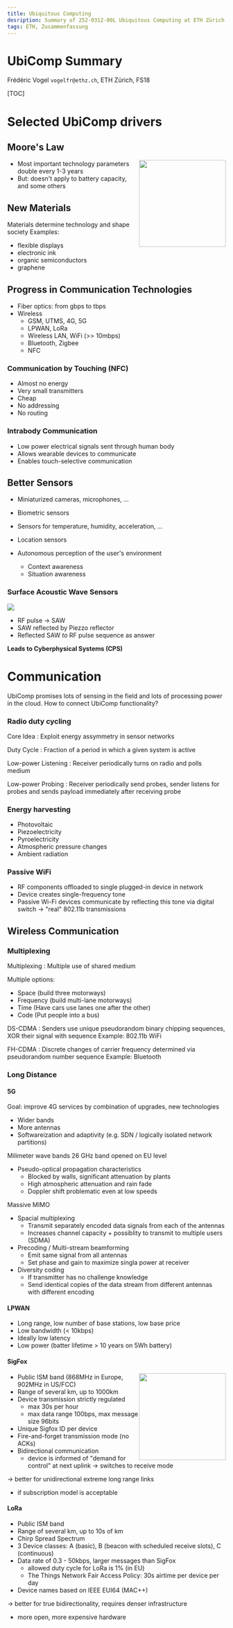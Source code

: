 ```yaml
---
title: Ubiquitous Computing
desription: Summary of 252-0312-00L Ubiquitous Computing at ETH Zürich FS18
tags: ETH, Zusammenfassung
---
```

UbiComp Summary
===
Frédéric Vogel `vogelfr@ethz.ch`, ETH Zürich, FS18

[TOC]

<p style="page-break-after:always;"></p>

# Selected UbiComp drivers
## Moore's Law
<img src="https://i.imgur.com/02lbqlD.png" style="float:right;height:200px;"/>

- Most important technology parameters double every 1-3 years
- But: doesn't apply to battery capacity, and some others

## New Materials
Materials determine technology and shape society
Examples:
- flexible displays
- electronic ink
- organic semiconductors
- graphene

## Progress in Communication Technologies
- Fiber optics: from gbps to tbps
- Wireless
    - GSM, UTMS, 4G, 5G
    - LPWAN, LoRa
    - Wireless LAN, WiFi (>> 10mbps)
    - Bluetooth, Zigbee
    - NFC

### Communication by Touching (NFC)
- Almost no energy
- Very small transmitters
- Cheap
- No addressing
- No routing

### Intrabody Communication
- Low power electrical signals sent through human body
- Allows wearable devices to communicate
- Enables touch-selective communication

## Better Sensors
- Miniaturized cameras, microphones, ...
- Biometric sensors
- Sensors for temperature, humidity, acceleration, ...
- Location sensors

- Autonomous perception of the user's environment
    - Context awareness
    - Situation awareness

### Surface Acoustic Wave Sensors
![](https://i.imgur.com/B3P30Rw.png)
- RF pulse $\to$ SAW
- SAW reflected by Piezzo reflector
- Reflected SAW $to$ RF pulse sequence as answer


**Leads to Cyberphysical Systems (CPS)**

# Communication
UbiComp promises lots of sensing in the field and lots of processing power in the cloud.
How to connect UbiComp functionality?

### Radio duty cycling
Core Idea
: Exploit energy assymmetry in sensor networks

Duty Cycle
: Fraction of a period in which a given system is active

Low-power Listening
: Receiver periodically turns on radio and polls medium

Low-power Probing
: Receiver periodically send probes, sender listens for probes and sends payload immediately after receiving probe


### Energy harvesting
- Photovoltaic
- Piezoelectricity
- Pyroelectricity
- Atmospheric pressure changes
- Ambient radiation

### Passive WiFi
- RF components offloaded to single plugged-in device in network
- Device creates single-frequency tone
- Passive Wi-Fi devices communicate by reflecting this tone via digital switch $\to$ "real" 802.11b transmissions

## Wireless Communication
### Multiplexing
Multiplexing
: Multiple use of shared medium

Multiple options:
- Space (build three motorways)
- Frequency (build multi-lane motorways)
- Time (Have cars use lanes one after the other)
- Code (Put people into a bus)

DS-CDMA
: Senders use unique pseudorandom binary chipping sequences, XOR their signal with sequence
Example: 802.11b WiFi

FH-CDMA
: Discrete changes of carrier frequency determined via pseudorandom number sequence
Example: Bluetooth

### Long Distance
#### 5G
Goal: improve 4G services by combination of upgrades, new technologies
- Wider bands
- More antennas
- Softwareization and adaptivity (e.g. SDN / logically isolated network partitions)

Milimeter wave bands
26 GHz band opened on EU level
- Pseudo-optical propagation characteristics
    - Blocked by walls, significant attenuation by plants
    - High atmospheric attenuation and rain fade
    - Doppler shift problematic even at low speeds

Massive MIMO
- Spacial multiplexing
    - Transmit separately encoded data signals from each of the antennas
    - Increases channel capacity + possiblity to transmit to multiple users (SDMA)
- Precoding / Multi-stream beamforming
    - Emit same signal from all antennas
    - Set phase and gain to maximize singla power at receiver
- Diversity coding
    - If transmitter has no challenge knowledge
    - Send identical copies of the data stream from different antennas with different encoding

#### LPWAN
- Long range, low number of base stations, low base price
- Low bandwidth (< 10kbps)
- Ideally low latency
- Low power (batter lifetime > 10 years on 5Wh battery)

#### SigFox
<img src="https://i.imgur.com/klyjZjA.png" style="float:right;width:200px;"/>

- Public ISM band (868MHz in Europe, 902MHz in US/FCC)
- Range of several km, up to 1000km
- Device transmission strictly regulated
    - max 30s per hour
    - max data range 100bps, max message size 96bits
- Unique Sigfox ID per device
- Fire-and-forget transmission mode (no ACKs)
- Bidirectional communication
    - device is informed of "demand for control" at next uplink $\to$ switches to receive mode

$\to$ better for unidirectional extreme long range links
- if subscription model is acceptable

#### LoRa
- Public ISM band
- Range of several km, up to 10s of km
- Chirp Spread Spectrum
- 3 Device classes: A (basic), B (beacon with scheduled receive slots), C (continuous)
- Data rate of 0.3 - 50kbps, larger messages than SigFox
    - allowed duty cycle for LoRa is 1% (in EU)
    - The Things Network Fair Access Policy: 30s airtime per device per day
- Device names based on IEEE EUI64 (MAC++)

$\to$ better for true bidirectionality, requires denser infrastructure
- more open, more expensive hardware




